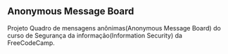 ## Anonymous Message Board

Projeto Quadro de mensagens anônimas(Anonymous Message Board) do curso de Segurança da informação(Information Security) da FreeCodeCamp.
